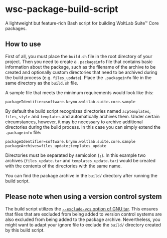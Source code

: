 # wsc-package-build-script
A lightweight but feature-rich Bash script for building WoltLab Suite™ Core packages.

## How to use
First of all, you must place the `build.sh` file in the root directory of your project. Then you need to create a `.packageinfo` file that contains basic information about the package, such as the filename of the archive to be created and optionally custom directories that need to be archived during the build process (e.g. `files_update`). Place the `.packageinfo` file in the same directory as the `build.sh` file.

A sample file that meets the minimum requirements would look like this:
```
packageIdentifier=software.krymo.woltlab.suite.core.sample
```

By default the build script recognizes directories named `acptemplates`, `files`, `style` and `templates` and automatically archives them.
Under certain circumstances, however, it may be necessary to archive additional directories during the build process. In this case you can simply extend the `.packageinfo` file:
```
packageIdentifier=software.krymo.woltlab.suite.core.sample
packageArchives=files_update;templates_update
```
Directories must be separated by semicolon (`;`). In this example two archives (`files_update.tar` and `templates_update.tar`) would be created with the contents of the directories with the same name.

You can find the package archive in the `build/` directory after running the build script.

## Please note when using a version control system
The build script utilizes the [`--exclude-vcs` option of GNU tar](https://www.gnu.org/software/tar/manual/html_node/exclude.html). This ensures that files that are excluded from being added to version control systems are also excluded from being added to the package archive. Nevertheless, you might want to adapt your ignore file to exclude the `build/` directory created by this build script.

